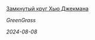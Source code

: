 <!--2024-08-08 19:00:16-->
<div class="yb">
  <a class="nodecor" href="/index.html?mir_kino/zamknutyj_krug_hju_djekmana">
    <img class="preview" data-videoid="https://rutube.ru/play/embed/http://rutube.ru/video/6d0a7b37beb5e0e564200147d1de3749/" src="http://pic.rutubelist.ru/video/b3/01/b3019218be0d613bcdd4ee61d45259f6.jpg" align="left" alt="">
  </a>
  <div class="inlbl text">
    <p><a class="nodecor" href="/index.html?mir_kino/zamknutyj_krug_hju_djekmana">Замкнутый круг Хью Джекмана</a></p>
    <p><i class="smaller2">GreenGrass</i></p>
    <i class="smaller3">2024-08-08</i>
  </div>
</div>
